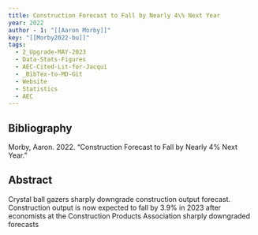 ```yaml
---
title: Construction Forecast to Fall by Nearly 4\% Next Year
year: 2022
author - 1: "[[Aaron Morby]]"
key: "[[Morby2022-bu]]"
tags:
  - 2_Upgrade-MAY-2023
  - Data-Stats-Figures
  - AEC-Cited-Lit-for-Jacqui
  - _BibTex-to-MD-Git
  - Website
  - Statistics
  - AEC
---
```


## Bibliography
Morby, Aaron. 2022. “Construction Forecast to Fall by Nearly 4\% Next Year.” 

## Abstract
Crystal ball gazers sharply downgrade construction output forecast. Construction output is now expected to fall by 3.9\% in 2023 after economists at the Construction Products Association sharply downgraded forecasts